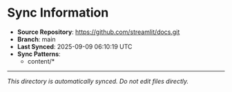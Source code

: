# Sync Information

- **Source Repository**: https://github.com/streamlit/docs.git
- **Branch**: main
- **Last Synced**: 2025-09-09 06:10:19 UTC
- **Sync Patterns**:
  - content/*

---
*This directory is automatically synced. Do not edit files directly.*
